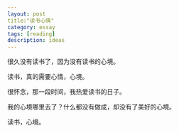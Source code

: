 ```yaml
---
layout: post
title:"读书心情"
category: essay
tags: [reading]
description: ideas
---
```


很久没有读书了，因为没有读书的心境。

读书，真的需要心情，心境。

很怀念，那一段时间，我热爱读书的日子。

我的心境哪里去了？什么都没有做成，却没有了美好的心境。


读书，心境。